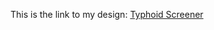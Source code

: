 This is the link to my design:
[Typhoid Screener](https://www.figma.com/file/McAJSJrL5P7DmqkeswJLgu/Bisola-Mboalab-Typhoid-Fever-Sreener?node-id=0%3A1 "Typhoid Fever Screener")

